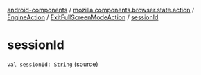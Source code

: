 [android-components](../../../index.md) / [mozilla.components.browser.state.action](../../index.md) / [EngineAction](../index.md) / [ExitFullScreenModeAction](index.md) / [sessionId](./session-id.md)

# sessionId

`val sessionId: `[`String`](https://kotlinlang.org/api/latest/jvm/stdlib/kotlin/-string/index.html) [(source)](https://github.com/mozilla-mobile/android-components/blob/master/components/browser/state/src/main/java/mozilla/components/browser/state/action/BrowserAction.kt#L525)